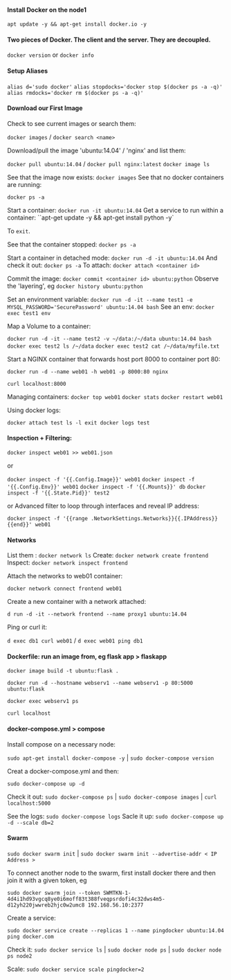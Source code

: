 #### Install Docker on the node1
`apt update -y && apt-get install docker.io -y`

#### Two pieces of Docker. The client and the server. They are decoupled.
`docker version` or `docker info`
#### Setup Aliases
`alias d='sudo docker'`
`alias stopdocks='docker stop $(docker ps -a -q)'`
`alias rmdocks='docker rm $(docker ps -a -q)'`

#### Download our First Image
Check to see current images or search them:

`docker images` / `docker search <name>`

Download/pull the image 'ubuntu:14.04' / 'nginx' and list them:

`docker pull ubuntu:14.04` / `docker pull nginx:latest`
 `docker image ls`

See that the image now exists: `docker images`
See that no docker containers are running:

`docker ps -a`

Start a container: `docker run -it ubuntu:14.04`
Get a service to run within a container: ``apt-get update -y && apt-get install python -y`

To `exit`.

See that the container stopped: `docker ps -a`

Start a container in detached mode: `docker run -d -it ubuntu:14.04`
And check it out: `docker ps -a`
To attach: `docker attach <container id>`

Commit the image: `docker commit <container id> ubuntu:python`
Observe the 'layering', eg `docker history ubuntu:python`

Set an environment variable: `docker run -d -it --name test1 -e MYSQL_PASSWORD='SecurePassword' ubuntu:14.04 bash`
See an env: `docker exec test1 env`

Map a Volume to a container:

`docker run -d -it --name test2 -v ~/data:/~/data ubuntu:14.04 bash`
`docker exec test2 ls /~/data`
`docker exec test2 cat /~/data/myfile.txt`

Start a NGINX container that forwards host port 8000 to container port 80:

`docker run -d --name web01 -h web01 -p 8000:80 nginx`

`curl localhost:8000`

Managing containers:
`docker top web01` `docker stats` `docker restart web01`

Using docker logs: 

`docker attach test
ls -l
exit
docker logs test`

#### Inspection + Filtering:

`docker inspect web01 >> web01.json`

or

`docker inspect -f '{{.Config.Image}}' web01`
`docker inspect -f '{{.Config.Env}}' web01`
`docker inspect -f '{{.Mounts}}' db`
`docker inspect -f '{{.State.Pid}}' test2`

or Advanced filter to loop through interfaces and reveal IP address:

`docker inspect -f '{{range .NetworkSettings.Networks}}{{.IPAddress}}{{end}}' web01`

#### Networks

List them : `docker network ls`
Create: `docker network create frontend`
Inspect: `docker network inspect frontend`

Attach the networks to web01 container:

`docker network connect frontend web01`

Create a new container with a network attached:

`d run -d -it --network frontend --name proxy1 ubuntu:14.04`

Ping or curl it:

`d exec db1 curl web01`  / `d exec web01 ping db1`


#### Dockerfile: run an image from, eg flask app > flaskapp

`docker image build -t ubuntu:flask .`

`docker run -d --hostname webserv1 --name webserv1 -p 80:5000 ubuntu:flask`

`docker exec webserv1 ps`

`curl localhost`


#### docker-compose.yml > compose

Install compose on a necessary node:

`sudo apt-get install docker-compose -y` | `sudo docker-compose version`

Creat a docker-compose.yml and then:

`sudo docker-compose up -d`

Check it out: `sudo docker-compose ps` | `sudo docker-compose images` | `curl localhost:5000`

See the logs:   `sudo docker-compose logs`
Sacle it up: `sudo docker-compose up -d --scale db=2`

#### Swarm

`sudo docker swarm init` | `sudo docker swarm init --advertise-addr < IP Address >`

To connect another node to the swarm, first install docker there and then join it with a given token, eg

`sudo docker swarm join --token SWMTKN-1-4d4i1hd93vgcq8ye0i6moff83t388fveqpsrdofi4c32dws4m5-d12yh220jwwreb2hjc0w2umc8 192.168.56.10:2377`

Create a service:

`sudo docker service create --replicas 1 --name pingdocker ubuntu:14.04 ping docker.com`

Check it: `sudo docker service ls` | `sudo docker node ps` | `sudo docker node ps node2`

Scale: `sudo docker service scale pingdocker=2`












